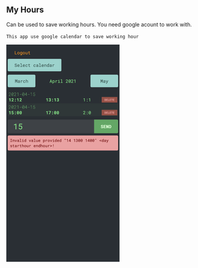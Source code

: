 ## My Hours

Can be used to save working hours.
You need google acount to work with.

`This app use google calendar to save working hour`

<img src="./app1.png" width=300 />
